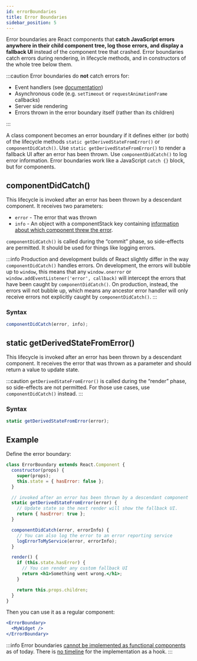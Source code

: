```yaml
---
id: errorBoundaries
title: Error Boundaries
sidebar_position: 5
---
```


Error boundaries are React components that **catch JavaScript errors anywhere in their child component tree, log those errors, and display a fallback UI** instead of the component tree that crashed. Error boundaries catch errors during rendering, in lifecycle methods, and in constructors of the whole tree below them.

:::caution
Error boundaries do **not** catch errors for:

- Event handlers (see [documentation](https://reactjs.org/docs/error-boundaries.html#how-about-event-handlers))
- Asynchronous code (e.g. `setTimeout` or `requestAnimationFrame` callbacks)
- Server side rendering
- Errors thrown in the error boundary itself (rather than its children)

:::

A class component becomes an error boundary if it defines either (or both) of the lifecycle methods `static getDerivedStateFromError()` or `componentDidCatch()`. Use `static getDerivedStateFromError()` to render a fallback UI after an error has been thrown. Use `componentDidCatch()` to log error information. Error boundaries work like a JavaScript `catch {}` block, but for components.

## componentDidCatch()

This lifecycle is invoked after an error has been thrown by a descendant component. It receives two parameters:

- `error` - The error that was thrown
- `info` - An object with a componentStack key containing [information about which component threw the error](https://reactjs.org/docs/error-boundaries.html#component-stack-traces).

`componentDidCatch()` is called during the “commit” phase, so side-effects are permitted. It should be used for things like logging errors.

:::info
Production and development builds of React slightly differ in the way `componentDidCatch()` handles errors. On development, the errors will bubble up to `window`, this means that any `window.onerror` or `window.addEventListener('error', callback)` will intercept the errors that have been caught by `componentDidCatch()`. On production, instead, the errors will not bubble up, which means any ancestor error handler will only receive errors not explicitly caught by `componentDidCatch()`.
:::

### Syntax

```jsx
componentDidCatch(error, info);
```

## static getDerivedStateFromError()

This lifecycle is invoked after an error has been thrown by a descendant component. It receives the error that was thrown as a parameter and should return a value to update state.

:::caution
`getDerivedStateFromError()` is called during the “render” phase, so side-effects are not permitted. For those use cases, use `componentDidCatch()` instead.
:::

### Syntax

```jsx
static getDerivedStateFromError(error);
```

## Example

Define the error boundary:

```jsx
class ErrorBoundary extends React.Component {
  constructor(props) {
    super(props);
    this.state = { hasError: false };
  }

  // invoked after an error has been thrown by a descendant component
  static getDerivedStateFromError(error) {
    // Update state so the next render will show the fallback UI.
    return { hasError: true };
  }

  componentDidCatch(error, errorInfo) {
    // You can also log the error to an error reporting service
    logErrorToMyService(error, errorInfo);
  }

  render() {
    if (this.state.hasError) {
      // You can render any custom fallback UI
      return <h1>Something went wrong.</h1>;
    }

    return this.props.children;
  }
}
```

Then you can use it as a regular component:

```jsx
<ErrorBoundary>
  <MyWidget />
</ErrorBoundary>
```

:::info
Error boundaries [cannot be implemented as functional components](https://reactjs.org/docs/hooks-faq.html#do-hooks-cover-all-use-cases-for-classes) as of today. There is [no timeline](https://github.com/facebook/react/issues/19630#issuecomment-675390931) for the implementation as a hook.
:::

